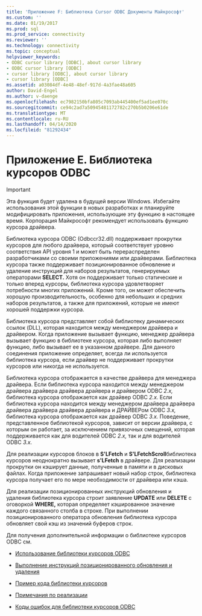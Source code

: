 ```yaml
---
title: 'Приложение F: Библиотека Cursor ODBC Документы Майкрософт'
ms.custom: ''
ms.date: 01/19/2017
ms.prod: sql
ms.prod_service: connectivity
ms.reviewer: ''
ms.technology: connectivity
ms.topic: conceptual
helpviewer_keywords:
- ODBC cursor library [ODBC], about cursor library
- ODBC cursor library [ODBC]
- cursor library [ODBC], about cursor library
- cursor library [ODBC]
ms.assetid: a03084df-4e48-48ef-917d-4a3fae48a605
author: David-Engel
ms.author: v-daenge
ms.openlocfilehash: ec7982150bfa805c7093ab445400ef5ad1ee070c
ms.sourcegitcommit: ce94c2ad7a50945481172782c270b5b0206e61de
ms.translationtype: MT
ms.contentlocale: ru-RU
ms.lasthandoff: 04/14/2020
ms.locfileid: "81292434"
---
```

# <a name="appendix-f-odbc-cursor-library"></a>Приложение Е. Библиотека курсоров ODBC
> [!IMPORTANT]  
>  Эта функция будет удалена в будущей версии Windows. Избегайте использования этой функции в новых разработках и планируйте модифицировать приложения, использующие эту функцию в настоящее время. Корпорация Майкрософт рекомендует использовать функцию курсора драйвера.  
  
 Библиотека курсора ODBC (Odbccr32.dll) поддерживает прокрутки курсоров для любого драйвера, который соответствует уровню соответствия API уровня 1 и может быть перераспределен разработчиками со своими приложениями или драйверами. Библиотека курсора также поддерживает позиционированное обновление и удаление инструкций для наборов результатов, генерируемых операторами **SELECT.** Хотя он поддерживает только статические и только вперед курсоры, библиотека курсора удовлетворяет потребности многих приложений. Кроме того, он может обеспечить хорошую производительность, особенно для небольших и средних наборов результатов, а также для приложений, которые не имеют хорошей поддержки курсора.  
  
 Библиотека курсора представляет собой библиотеку динамических ссылок (DLL), которая находится между менеджером драйвера и драйвером. Когда приложение вызывает функцию, менеджер драйвера вызывает функцию в библиотеке курсора, которая либо выполняет функцию, либо вызывает ее в указанном драйвере. Для данного соединения приложение определяет, всегда ли используется библиотека курсора, если драйвер не поддерживает прокрутки курсоров или никогда не используется.  
  
 Библиотека курсора отображается в качестве драйвера для менеджера драйвера. Если библиотека курсора находится между менеджером драйвера драйвера драйвера драйвера и драйвером ODBC *2.x,* библиотека курсора отображается как драйвер ODBC *2.x.* Если библиотека курсора находится между менеджером драйвера драйвера драйвера драйвера драйвера драйвера и ДРАЙВЕРом ODBC *3.x,* библиотека курсора отображается как драйвер ODBC *3.x.* Поведение, представленное библиотекой курсоров, зависит от версии драйвера, с которым он работает, за исключением привязочных смещений, которая поддерживается как для водителей ODBC *2.x,* так и для водителей ODBC *3.x.*  
  
 Для реализации курсоров блоков в **S'LFetch** и **S'LFetchScroll**библиотека курсоров неоднократно вызывает **s'LFetch** в драйвере. Для реализации прокрутки он кэширует данные, полученные в памяти и в дисковых файлах. Когда приложение запрашивает новый набор строк, библиотека курсора получает его по мере необходимости от драйвера или кэша.  
  
 Для реализации позиционированных инструкций обновления и удаления библиотека курсора строит заявление **UPDATE** или **DELETE** с оговоркой **WHERE,** которая определяет кэшированное значение каждого связанного столба в строке. При выполнении позиционированного оператора обновления библиотека курсора обновляет свой кэш из значений буферов строк.  
  
 Для получения дополнительной информации о библиотеке курсоров ODBC см.  
  
-   [Использование библиотеки курсоров ODBC](../../../odbc/reference/appendixes/using-the-odbc-cursor-library.md)  
  
-   [Выполнение инструкций позиционированного обновления и удаления](../../../odbc/reference/appendixes/executing-positioned-update-and-delete-statements.md)  
  
-   [Пример кода библиотеки курсоров](../../../odbc/reference/appendixes/cursor-library-code-example.md)  
  
-   [Примечания по реализации](../../../odbc/reference/appendixes/implementation-notes.md)  
  
-   [Коды ошибок для библиотеки курсоров ODBC](../../../odbc/reference/appendixes/odbc-cursor-library-error-codes.md)
